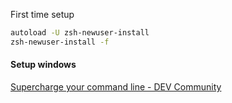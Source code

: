 First time setup
```bash
autoload -U zsh-newuser-install
zsh-newuser-install -f
```
#### Setup windows
[Supercharge your command line - DEV Community](https://dev.to/budavariam/supercharge-your-command-line-2c9b)